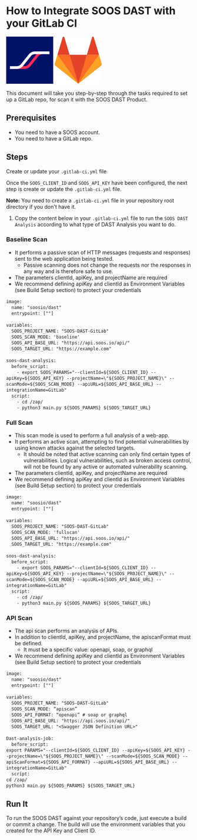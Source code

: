 # How to Integrate SOOS DAST with your GitLab CI

<img src="../assets/img/SOOS-Icon.png" alt="SOOS" width="128" height="128">
<img src="../assets/img/gitlab.png" alt="GitLab" width="128" height="128">

This document will take you step-by-step through the tasks required to set up a GitLab repo, for scan it with the SOOS DAST Product.
## Prerequisites

- You need to have a SOOS account.
- You need to have a GitLab repo.

## Steps

<summary class='section-title'>Create or update your <code>.gitlab-ci.yml</code> file</summary>

Once the `SOOS_CLIENT_ID` and `SOOS_API_KEY` have been configured, the next step is create or update the `.gitlab-ci.yml` file.

**Note:** You need to create a `.gitlab-ci.yml` file in your repository root directory if you don't have it.

1. Copy the content below in your `.gitlab-ci.yml` file to run the `SOOS DAST Analysis` according to what type of DAST Analysis you want to do.

### **Baseline Scan**
* It performs a passive scan of HTTP messages (requests and responses) sent to the web application being tested. 
    * Passive scanning does not change the requests nor the responses in any way and is therefore safe to use.
* The parameters clientId, apiKey, and projectName are required
* We recommend defining apiKey and clientId as Environment Variables (see Build Setup section) to protect your credentials

```
image:
  name: "soosio/dast"
  entrypoint: [""]

variables:
  SOOS_PROJECT_NAME: "SOOS-DAST-GitLab"
  SOOS_SCAN_MODE: 'baseline'
  SOOS_API_BASE_URL: "https://api.soos.io/api/"
  SOOS_TARGET_URL: "https://example.com"

soos-dast-analysis:
  before_script:
    - export SOOS_PARAMS="--clientId=${SOOS_CLIENT_ID} --apiKey=${SOOS_API_KEY} --projectName=\"${SOOS_PROJECT_NAME}\" --scanMode=${SOOS_SCAN_MODE} --apiURL=${SOOS_API_BASE_URL} --integrationName=GitLab"
  script:
    - cd /zap/
    - python3 main.py ${SOOS_PARAMS} ${SOOS_TARGET_URL}
```

### **Full Scan**
* This scan mode is used to perform a full analysis of a web-app. 
* It performs an active scan, attempting to find potential vulnerabilities by using known attacks against the selected targets. 
    * It should be noted that active scanning can only find certain types of vulnerabilities. Logical vulnerabilities, such as broken access control, will not be found by any active or automated vulnerability scanning.
* The parameters clientId, apiKey, and projectName are required
* We recommend defining apiKey and clientId as Environment Variables (see Build Setup section) to protect your credentials

```
image:
  name: "soosio/dast"
  entrypoint: [""]

variables:
  SOOS_PROJECT_NAME: "SOOS-DAST-GitLab"
  SOOS_SCAN_MODE: 'fullscan'
  SOOS_API_BASE_URL: "https://api.soos.io/api/"
  SOOS_TARGET_URL: "https://example.com"

soos-dast-analysis:
  before_script:
    - export SOOS_PARAMS="--clientId=${SOOS_CLIENT_ID} --apiKey=${SOOS_API_KEY} --projectName=\"${SOOS_PROJECT_NAME}\" --scanMode=${SOOS_SCAN_MODE} --apiURL=${SOOS_API_BASE_URL} --integrationName=GitLab"
  script:
    - cd /zap/
    - python3 main.py ${SOOS_PARAMS} ${SOOS_TARGET_URL}
```

### **API Scan**
* The api scan performs an analysis of APIs.
* In addition to clientId, apiKey, and projectName, the apiscanFormat must be defined. 
    * It must be a specific value: openapi, soap, or graphql
* We recommend defining apiKey and clientId as Environment Variables (see Build Setup section) to protect your credentials

```
image:
  name: "soosio/dast"
  entrypoint: [""]

variables:
  SOOS_PROJECT_NAME: "SOOS-DAST-GitLab"
  SOOS_SCAN_MODE: “apiscan”
  SOOS_API_FORMAT: “openapi” # soap or graphql
  SOOS_API_BASE_URL: "https://api.soos.io/api/"
  SOOS_TARGET_URL: "<Swagger JSON Definition URL>"

Dast-analysis-job:
  before_script:
export PARAMS="--clientId=${SOOS_CLIENT_ID} --apiKey=${SOOS_API_KEY} --projectName=\"${SOOS_PROJECT_NAME}\" --scanMode=${SOOS_SCAN_MODE} --apiScanFormat=${SOOS_API_FORMAT} --apiURL=${SOOS_API_BASE_URL} --integrationName=GitLab" 
  script:
cd /zap/
python3 main.py ${SOOS_PARAMS} ${SOOS_TARGET_URL}
```


##  Run It
To run the SOOS DAST against your repository’s code, just execute a build or commit a change. The build will use the environment variables that you created for the API Key and Client ID.

